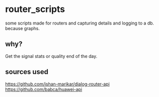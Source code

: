 # router_scripts
some scripts made for routers and capturing details and logging to a db. because graphs. 

## why? 

Get the signal stats or quality end of the day. 

## sources used

https://github.com/ishan-marikar/dialog-router-api
https://github.com/babca/huawei-api

